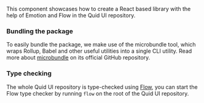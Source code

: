 This component showcases how to create a React based library
with the help of Emotion and Flow in the Quid UI repository.


### Bundling the package

To easily bundle the package, we make use of the microbundle tool,
which wraps Rollup, Babel and other useful utilities into a single CLI utility.
Read more about [microbundle][microbundle] on its official GitHub repository.

### Type checking

The whole Quid UI repository is type-checked using [Flow][flow],
you can start the Flow type checker by running `flow` on the root
of the Quid UI repository.


[microbundle]: https://github.com/developit/microbundle
[flow]: https://flow.org/
